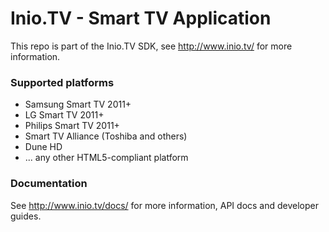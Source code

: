 Inio.TV - Smart TV Application
==========
This repo is part of the Inio.TV SDK, see http://www.inio.tv/ for more information.

### Supported platforms
- Samsung Smart TV 2011+
- LG Smart TV 2011+
- Philips Smart TV 2011+
- Smart TV Alliance (Toshiba and others)
- Dune HD
- ... any other HTML5-compliant platform

### Documentation
See http://www.inio.tv/docs/ for more information, API docs and developer guides.
